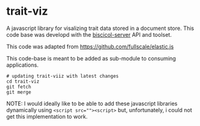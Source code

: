 # trait-viz

A javascript library for visalizing trait data stored in a document store. 
This code base was developd with the [biscicol-server](https://biscicol.org/) API and toolset.

This code was adapted from  https://github.com/fullscale/elastic.js

This code-base is meant to be added as sub-module to consuming applications. 
```
# updating trait-viiz with latest changes
cd trait-viz
git fetch
git merge
```

NOTE: I would ideally like to be able to add these javascript libraries dynamically using `<script src=""><script>` but, unfortunately, i could not
get this implementation to work.
